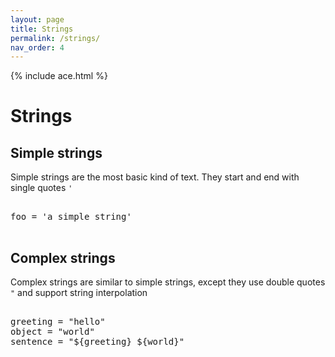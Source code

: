 ```yaml
---
layout: page
title: Strings
permalink: /strings/
nav_order: 4
---
```


{% include ace.html %}

# Strings

## Simple strings

Simple strings are the most basic kind of text. They start and end with single quotes `'`


<pre class="ace-editor">

foo = 'a simple string'

</pre>

## Complex strings

Complex strings are similar to simple strings, except they use double quotes `"` and support string interpolation

<pre class="ace-editor">

greeting = "hello"
object = "world"
sentence = "${greeting} ${world}"

</pre>

